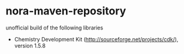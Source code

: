 nora-maven-repository
=====================

unofficial build of the following libraries

* Chemistry Development Kit (http://sourceforge.net/projects/cdk/), version 1.5.8

